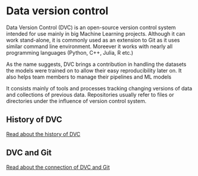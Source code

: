 # Data version control
Data Version Control (DVC) is an open-source version control system intended for use mainly in big Machine Learning projects. Although it can work stand-alone, it is commonly used as an extension to Git as it uses similar command line environment. Moreever it works with nearly all programming languages (Python, C++, Julia, R etc.)

As the name suggests, DVC brings a contribution in handling the datasets the models were trained on to allow their easy reproducibility later on. It also helps team members to manage their pipelines and ML models

It consists mainly of tools and processes tracking changing versions of data and collections of previous data. Repositories usually refer to files  or directories under the influence of version control system.

## History of DVC
[Read about the history of DVC](https://github.com/janklasek1/dvc_final_project/blob/main/Short_History.md)

## DVC and Git
[Read about the connection of DVC and Git](https://github.com/janklasek1/dvc_final_project/blob/main/DVC_and_git.md)